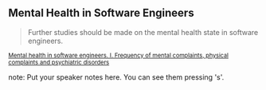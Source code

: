 ##  Mental Health in Software Engineers

> Further studies should be made on the mental health state in
> software engineers.

<small>[Mental health in software engineers. I. Frequency of mental complaints, physical complaints and psychiatric disorders](https://www.researchgate.net/publication/21180665_Mental_health_in_software_engineers_I_Frequency_of_mental_complaints_physical_complaints_and_psychiatric_disorders)</small>

note:
    Put your speaker notes here.
    You can see them pressing 's'.
